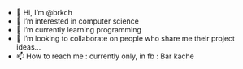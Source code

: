 - 👋 Hi, I’m @brkch
- 👀 I’m interested in computer science
- 🌱 I’m currently learning programming
- 💞️ I’m looking to collaborate on people who share me their project ideas...
- 📫 How to reach me : currently only, in fb : Bar kache

<!---
brkch/brkch is a ✨ special ✨ repository because its `README.md` (this file) appears on your GitHub profile.
You can click the Preview link to take a look at your changes.
--->
